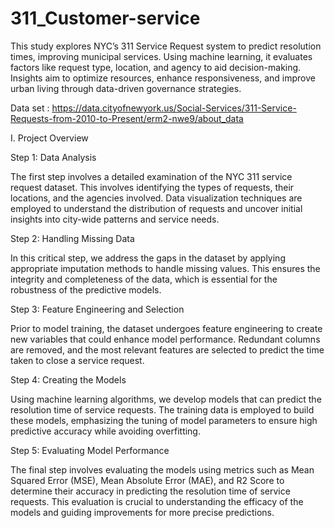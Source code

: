 # 311_Customer-service
This study explores NYC’s 311 Service Request system to predict resolution times, improving municipal services. Using machine learning, it evaluates factors like request type, location, and agency to aid decision-making. Insights aim to optimize resources, enhance responsiveness, and improve urban living through data-driven governance strategies.


Data set : https://data.cityofnewyork.us/Social-Services/311-Service-Requests-from-2010-to-Present/erm2-nwe9/about_data 

I.	Project Overview	



Step 1: Data Analysis 

   The first step involves a detailed examination of the NYC 311 service request dataset. This involves identifying the types of requests, their locations, and the agencies involved. Data visualization techniques are employed to understand the distribution of requests and uncover initial insights into city-wide patterns and service needs.

  Step 2: Handling Missing Data

In this critical step, we address the gaps in the dataset by applying appropriate imputation methods to handle missing values. This ensures the integrity and completeness of the data, which is essential for the robustness of the predictive models.


Step 3: Feature Engineering and Selection

Prior to model training, the dataset undergoes feature engineering to create new variables that could enhance model performance. Redundant columns are removed, and the most relevant features are selected to predict the time taken to close a service request.


Step 4: Creating the Models

Using machine learning algorithms, we develop models that can predict the resolution time of service requests. The training data is employed to build these models, emphasizing the tuning of model parameters to ensure high predictive accuracy while avoiding overfitting.


Step 5: Evaluating Model Performance

The final step involves evaluating the models using metrics such as Mean Squared Error (MSE), Mean Absolute Error (MAE), and R2 Score to determine their accuracy in predicting the resolution time of service requests. This evaluation is crucial to understanding the efficacy of the models and guiding improvements for more precise predictions.
